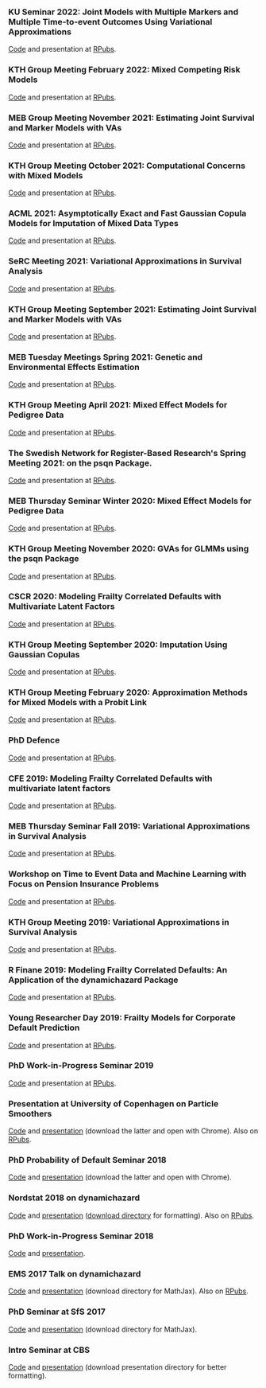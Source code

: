 ### KU Seminar 2022: Joint Models with Multiple Markers and Multiple Time-to-event Outcomes Using Variational Approximations
[Code](/KU-VAJointSurv/KU-VAJointSurv.Rmd) and presentation at 
[RPubs](https://rpubs.com/boennecd/KU-VAJointSurv).

### KTH Group Meeting February 2022: Mixed Competing Risk Models
[Code](/KTH-competing/KTH-competing.Rmd) and presentation at 
[RPubs](https://rpubs.com/boennecd/KTH-competing).

### MEB Group Meeting November 2021: Estimating Joint Survival and Marker Models with VAs
[Code](/MEB-VAJointSurv/MEB-VAJointSurv.Rmd) and presentation at 
[RPubs](https://rpubs.com/boennecd/MEB-VAJointSurv).

### KTH Group Meeting October 2021: Computational Concerns with Mixed Models
[Code](/Comp-Mixed-Models/Comp-Mixed-Models.Rmd) and presentation at 
[RPubs](https://rpubs.com/boennecd/Comp-Mixed-Models).

### ACML 2021: Asymptotically Exact and Fast Gaussian Copula Models for Imputation of Mixed Data Types
[Code](/mdgc-ACML/mdgc-ACML.Rmd) and presentation at 
[RPubs](https://rpubs.com/boennecd/mdgc-ACML).

### SeRC Meeting 2021: Variational Approximations in Survival Analysis
[Code](/SeRC-meeting-2021/SeRC-meeting-2021.Rmd) and presentation at 
[RPubs](https://rpubs.com/boennecd/SeRC-meeting-2021).

### KTH Group Meeting September 2021: Estimating Joint Survival and Marker Models with VAs
[Code](/VA-Joint-Models-KTH-21/VA-Joint-Models-KTH-21.Rmd) and presentation at 
[RPubs](https://rpubs.com/boennecd/VA-Joint-Models-KTH-21).

### MEB Tuesday Meetings Spring 2021: Genetic and Environmental Effects Estimation
[Code](/MEB-pedmod/MEB-pedmod.Rmd) and presentation at 
[RPubs](https://rpubs.com/boennecd/MEB-pedmod).

### KTH Group Meeting April 2021: Mixed Effect Models for Pedigree Data
[Code](/KTH-Pre-Meb-Meeting/KTH-Pre-Meb-Meeting.Rmd) and presentation at 
[RPubs](https://rpubs.com/boennecd/KTH-Pre-Meb-Meeting).

### The Swedish Network for Register-Based Research's Spring Meeting 2021: on the psqn Package.
[Code](/SWE-REG-spring-21/SWE-REG-spring-21.Rmd) and presentation at 
[RPubs](https://rpubs.com/boennecd/SWE-REG-spring-21).

### MEB Thursday Seminar Winter 2020: Mixed Effect Models for Pedigree Data
[Code](/MEB-RQMC-pedigree/MEB-RQMC-pedigree.Rmd) and presentation at 
[RPubs](https://rpubs.com/boennecd/MEB-RQMC-pedigree).

### KTH Group Meeting November 2020: GVAs for GLMMs using the psqn Package
[Code](/GVAs-n-psqn-KTH/GVAs-n-psqn-KTH.Rmd) and presentation at 
[RPubs](https://rpubs.com/boennecd/GVAs-n-psqn-KTH).

### CSCR 2020: Modeling Frailty Correlated Defaults with Multivariate Latent Factors
[Code](/CSCR-20/CSCR-20.Rmd) and presentation at 
[RPubs](https://rpubs.com/boennecd/CSCR-20).

### KTH Group Meeting September 2020: Imputation Using Gaussian Copulas
[Code](/Gaussian-copula-KTH/Gaussian-copula.Rmd) and presentation at 
[RPubs](https://rpubs.com/boennecd/Gaussian-copula-KTH).

### KTH Group Meeting February 2020: Approximation Methods for Mixed Models with a Probit Link
[Code](/mix-probit-KTH/mix-probit.Rmd) and presentation at 
[RPubs](http://rpubs.com/boennecd/mix-probit-KTH).

### PhD Defence
[Code](/phd-defence/phd-defence.Rmd) and presentation at 
[RPubs](http://rpubs.com/boennecd/phd-defence).

### CFE 2019: Modeling Frailty Correlated Defaults with multivariate latent factors
[Code](/CFE-19/CFE-19.Rmd) and presentation at 
[RPubs](http://rpubs.com/boennecd/CFE-19).

### MEB Thursday Seminar Fall 2019: Variational Approximations in Survival Analysis
[Code](/MEB-Thursday-19/VA-survival.Rmd) and presentation at 
[RPubs](http://rpubs.com/boennecd/MEB-Thursday-19).

### Workshop on Time to Event Data and Machine Learning with Focus on Pension Insurance Problems
[Code](/Time-to-Event-ML-Pension/PFnSiML.Rmd) and presentation at 
[RPubs](http://rpubs.com/boennecd/PFnSiML).

### KTH Group Meeting 2019: Variational Approximations in Survival Analysis
[Code](/KTH-group-meeting-Oct19/VA-survival.Rmd) and presentation at 
[RPubs](http://rpubs.com/boennecd/KTH-group-meeting-Oct19).

### R Finane 2019: Modeling Frailty Correlated Defaults: An Application of the dynamichazard Package
[Code](/R-Fin19/R-Fin19.Rmd) and presentation at 
[RPubs](http://rpubs.com/boennecd/R-Fin19).

### Young Researcher Day 2019: Frailty Models for Corporate Default Prediction
[Code](/Young-Researcher-Day-2019/presentation.Rmd) and presentation at [RPubs](http://rpubs.com/boennecd/YRD-19).

### PhD Work-in-Progress Seminar 2019
[Code](/phd-work-in-progress-talk-19/presentation.Rmd) and presentation at [RPubs](http://rpubs.com/boennecd/PhD-wipt-19).

### Presentation at University of Copenhagen on Particle Smoothers
[Code](/KU-PF-18/presentation.Rmd) and [presentation](https://raw.githubusercontent.com/boennecd/Talks/master/KU-PF-18/presentation.html) (download the latter and open with Chrome). Also on [RPubs](http://rpubs.com/boennecd/KU-PF-18).

### PhD Probability of Default Seminar 2018
[Code](/US-pd-analysis-cbs-18/presentation.Rmd) and [presentation](https://raw.githubusercontent.com/boennecd/Talks/master/US-pd-analysis-cbs-18/presentation.html) (download the latter and open with Chrome).

### Nordstat 2018 on dynamichazard
[Code](Nordstat2018/nordstat18/) and [presentation](https://htmlpreview.github.io/?https://github.com/boennecd/Talks/blob/master/Nordstat2018/nordstat18//presentation.html) ([download directory](Nordstat2018/nordstat18/) for formatting). Also on [RPubs](http://rpubs.com/boennecd/Nordstat2018).

### PhD Work-in-Progress Seminar 2018
[Code](cbs_phd_day_18/cbs_presentation.zip) and [presentation](https://htmlpreview.github.io/?https://github.com/boennecd/Talks/blob/master/cbs_phd_day_18/presentation.html).

### EMS 2017 Talk on dynamichazard
[Code](https://github.com/boennecd/Talks/tree/master/EMS17) and [presentation](https://htmlpreview.github.io/?https://github.com/boennecd/Talks/blob/master/EMS17/EMS17.html#/) (download directory for MathJax). Also on [RPubs](http://rpubs.com/boennecd/EMS17).

### PhD Seminar at SfS 2017
[Code](https://github.com/boennecd/Talks/tree/master/sfs_17) and [presentation](https://htmlpreview.github.io/?https://github.com/boennecd/Talks/blob/master/sfs_17/sfs_17.html#/) (download directory for MathJax).

### Intro Seminar at CBS
[Code](https://github.com/boennecd/Talks/tree/master/intro_seminar_phd) and [presentation](https://htmlpreview.github.io/?https://github.com/boennecd/Talks/blob/master/intro_seminar_phd/intro_seminar_phd.html) (download presentation directory for better formatting).
